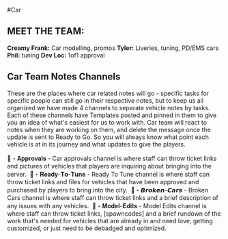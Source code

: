 #Car 

## MEET THE  TEAM:

**Creamy Frank:** Car modelling, promos 
**Tyler:** Liveries, tuning, PD/EMS cars
**Phil:** tuning 
**Dev Loc:** 1of1 approval 






## Car Team Notes Channels

These are the places where car related notes will go - specific tasks for specific people can still go in their respective notes, but to keep us all organized we have made 4 channels to separate vehicle notes by tasks. Each of these channels have Templates posted and pinned in them to give you an idea of what's easiest for us to work with. Car team will react to notes when they are working on them, and delete the message once the update is sent to Ready to Go. So you will always know what point each vehicle is at in its journey and what updates to give the players.


⁠🚗・𝐀𝐩𝐩𝐫𝐨𝐯𝐚𝐥𝐬 - Car approvals channel is where staff can throw ticket links and pictures of vehicles that players are inquiring about bringing into the server. ⁠
🚗・𝐑𝐞𝐚𝐝𝐲-𝐓𝐨-𝐓𝐮𝐧𝐞 - Ready To Tune channel is where staff can throw ticket links and files for vehicles that have been approved and purchased by players to bring into the city. ⁠
🚗・𝘽𝙧𝙤𝙠𝙚𝙣-𝘾𝙖𝙧𝙨 - Broken Cars channel is where staff can throw ticket links and a brief description of any issues with any vehicles. ⁠
🚗・𝐌𝐨𝐝𝐞𝐥-𝐄𝐝𝐢𝐭𝐬 - Model Edits channel is where staff can throw ticket links, [spawncodes] and a brief rundown of the work that's needed for vehicles that are already in and need love, getting customized, or just need to be debadged and optimized.